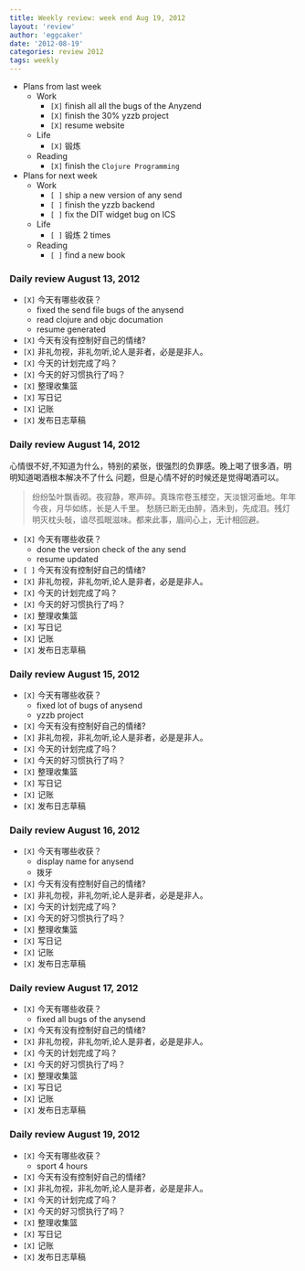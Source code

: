 ```yaml
---
title: Weekly review: week end Aug 19, 2012 
layout: 'review'
author: 'eggcaker'
date: '2012-08-19'
categories: review 2012
tags: weekly
---
```



  * Plans from last week 
    * Work 
      * `[X]` finish all all the bugs of the Anyzend 
      * `[X]` finish the 30% yzzb project 
      * `[X]` resume website 
    * Life 
      * `[X]` 锻炼 
    * Reading 
      * `[X]` finish the `Clojure Programming`
  * Plans for next week 
    * Work 
      * `[ ]` ship a new version of any send 
      * `[ ]` finish the yzzb backend 
      * `[ ]` fix the DIT widget bug on ICS 
    * Life 
      * `[ ]` 锻炼 2 times 
    * Reading 
      * `[ ]` find a new book 

### Daily review August 13, 2012

  * `[X]` 今天有哪些收获？ 
    * fixed the send file bugs of the anysend 
    * read clojure and objc documation 
    * resume generated 
  * `[X]` 今天有没有控制好自己的情绪? 
  * `[X]` 非礼勿视，非礼勿听,论人是非者，必是是非人。 
  * `[X]` 今天的计划完成了吗？ 
  * `[X]` 今天的好习惯执行了吗？ 
  * `[X]` 整理收集篮 
  * `[X]` 写日记 
  * `[X]` 记账 
  * `[X]` 发布日志草稿 

### Daily review August 14, 2012

心情很不好,不知道为什么，特别的紧张，很强烈的负罪感。晚上喝了很多酒，明明知道喝酒根本解决不了什么 问题，但是心情不好的时候还是觉得喝酒可以。

> 纷纷坠叶飘香砌。夜寂静，寒声碎。真珠帘卷玉楼空，天淡银河垂地。年年今夜，月华如练，长是人千里。
愁肠已断无由醉，酒未到，先成泪。残灯明灭枕头敧，谙尽孤眠滋味。都来此事，眉间心上，无计相回避。

  * `[X]` 今天有哪些收获？ 
    * done the version check of the any send 
    * resume updated 
  * `[ ]` 今天有没有控制好自己的情绪? 
  * `[X]` 非礼勿视，非礼勿听,论人是非者，必是是非人。 
  * `[X]` 今天的计划完成了吗？ 
  * `[X]` 今天的好习惯执行了吗？ 
  * `[X]` 整理收集篮 
  * `[X]` 写日记 
  * `[X]` 记账 
  * `[X]` 发布日志草稿 

### Daily review August 15, 2012

  * `[X]` 今天有哪些收获？ 
    * fixed lot of bugs of anysend 
    * yzzb project 
  * `[X]` 今天有没有控制好自己的情绪? 
  * `[X]` 非礼勿视，非礼勿听,论人是非者，必是是非人。 
  * `[X]` 今天的计划完成了吗？ 
  * `[X]` 今天的好习惯执行了吗？ 
  * `[X]` 整理收集篮 
  * `[X]` 写日记 
  * `[X]` 记账 
  * `[X]` 发布日志草稿 

### Daily review August 16, 2012

  * `[X]` 今天有哪些收获？ 
    * display name for anysend 
    * 拨牙 
  * `[X]` 今天有没有控制好自己的情绪? 
  * `[X]` 非礼勿视，非礼勿听,论人是非者，必是是非人。 
  * `[X]` 今天的计划完成了吗？ 
  * `[X]` 今天的好习惯执行了吗？ 
  * `[X]` 整理收集篮 
  * `[X]` 写日记 
  * `[X]` 记账 
  * `[X]` 发布日志草稿 

### Daily review August 17, 2012

  * `[X]` 今天有哪些收获？ 
    * fixed all bugs of the anysend 
  * `[X]` 今天有没有控制好自己的情绪? 
  * `[X]` 非礼勿视，非礼勿听,论人是非者，必是是非人。 
  * `[X]` 今天的计划完成了吗？ 
  * `[X]` 今天的好习惯执行了吗？ 
  * `[X]` 整理收集篮 
  * `[X]` 写日记 
  * `[X]` 记账 
  * `[X]` 发布日志草稿 

### Daily review August 19, 2012

  * `[X]` 今天有哪些收获？ 
    * sport 4 hours 
  * `[X]` 今天有没有控制好自己的情绪? 
  * `[X]` 非礼勿视，非礼勿听,论人是非者，必是是非人。 
  * `[X]` 今天的计划完成了吗？ 
  * `[X]` 今天的好习惯执行了吗？ 
  * `[X]` 整理收集篮 
  * `[X]` 写日记 
  * `[X]` 记账 
  * `[X]` 发布日志草稿 

